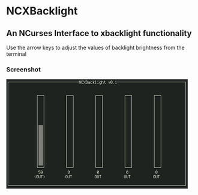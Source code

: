 # NCXBacklight
## An NCurses Interface to xbacklight functionality

Use the arrow keys to adjust the values of backlight brightness from the terminal

### Screenshot

![main screen](/screenshot/01.png?raw=true)
